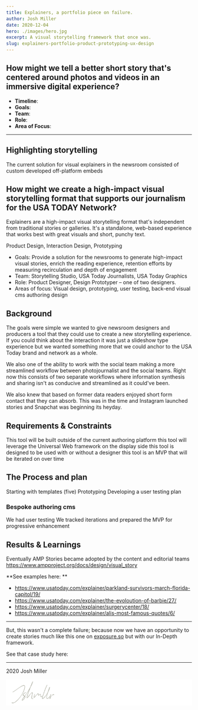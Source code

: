 ```yaml
---
title: Explainers, a portfolio piece on failure.
author: Josh Miller
date: 2020-12-04
hero: ./images/hero.jpg
excerpt: A visual storytelling framework that once was.
slug: explainers-portfolio-product-prototyping-ux-design
---
```


## How might we tell a better short story that's centered around photos and videos in an immersive digital experience?

- **Timeline**:
- **Goals**:
- **Team**:
- **Role**:
- **Area of Focus**:    

---
## Highlighting storytelling

The current solution for visual explainers in the newsroom consisted of  custom developed off-platform embeds 

## How might we create a high-impact visual storytelling format that supports our journalism for the USA TODAY Network?


Explainers are a high-impact visual storytelling format that's independent from traditional stories or galleries. It's a standalone, web-based experience that works best with great visuals and short, punchy text.

Product Design, Interaction Design, Prototyping

- Goals: Provide a solution for the newsrooms to generate high-impact visual stories, enrich the reading experience, retention efforts by measuring recirculation and depth of engagement
- Team: Storytelling Studio, USA Today Journalists, USA Today Graphics
- Role: Product Designer, Design Prototyper – one of two designers.
- Areas of focus: Visual design, prototyping, user testing, back-end visual cms authoring design


## Background

The goals were simple we wanted to give newsroom designers and producers a tool that they could use to create a new storytelling experience. If you could think about the interaction it was just a slideshow type experience but we wanted something more that we could anchor to the USA Today brand and network as a whole.

We also one of the ability to work with the social team making a more streamlined workflow between photojournalist and the social teams. Right now this consists of two separate workflows where information synthesis and sharing isn't as conducive and streamlined as it could've been.

We also knew that based on former data readers enjoyed short form contact that they can absorb. This was in the time and Instagram launched stories and Snapchat was beginning its heyday. 

## Requirements & Constraints
This tool will be built outside of the current authoring platform
this tool will leverage the Universal Web framework on the display side
this tool is designed to be used with or without a designer
this tool is an MVP that will be iterated on over time

## The Process and plan

Starting with templates (five)
Prototyping
Developing a user testing plan

### Bespoke authoring cms

We had user testing
We tracked iterations and prepared the MVP for progressive enhancement

## Results & Learnings
Eventually AMP Stories became adopted by the content and editorial teams https://www.ampproject.org/docs/design/visual_story

**See examples here: **
- https://www.usatoday.com/explainer/parkland-survivors-march-florida-capitol/19/
- https://www.usatoday.com/explainer/the-evoloution-of-barbie/27/
- https://www.usatoday.com/explainer/surgerycenter/18/
- https://www.usatoday.com/explainer/alis-most-famous-quotes/6/

---

But, this wasn't a complete failure; because now we have an opportunity to create stories much like this one on [exposure.so](https://www.distastefulshroom.com/furloughed) but with our In-Depth framework.

See that case study here: 

---
2020 Josh Miller

<div className="Image__Small">
  <img
    src="./images/signature.svg"
    title="Logo Signature Josh Miller"
    alt="The end article signature of Josh Miller"
  />
</div>